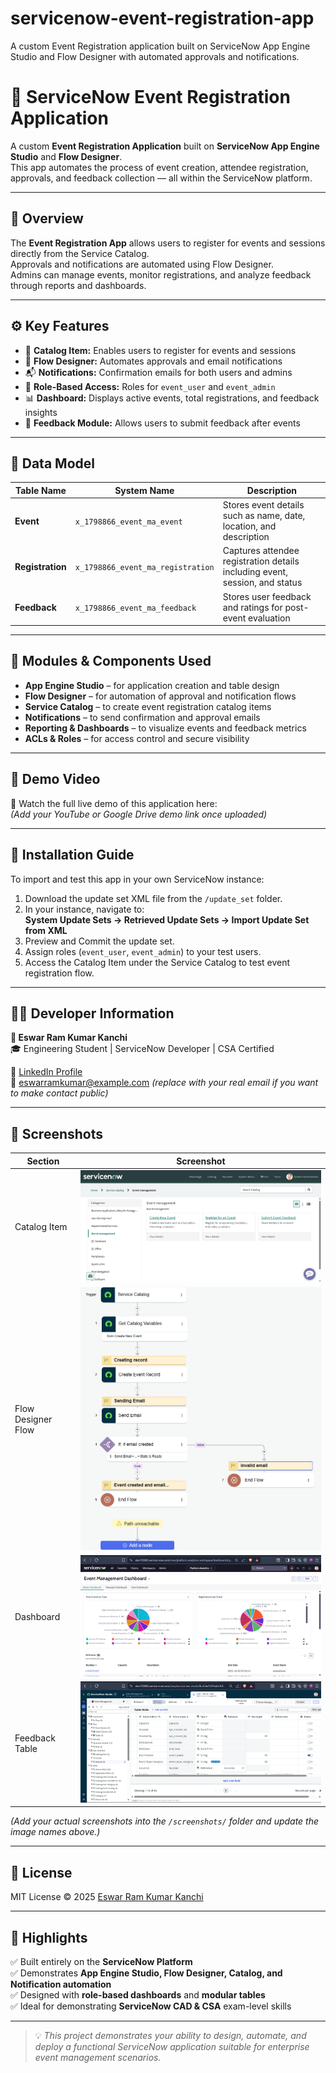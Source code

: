 # servicenow-event-registration-app
A custom Event Registration application built on ServiceNow App Engine Studio and Flow Designer with automated approvals and notifications.
# 🎫 ServiceNow Event Registration Application

A custom **Event Registration Application** built on **ServiceNow App Engine Studio** and **Flow Designer**.  
This app automates the process of event creation, attendee registration, approvals, and feedback collection — all within the ServiceNow platform.

---

## 🚀 Overview

The **Event Registration App** allows users to register for events and sessions directly from the Service Catalog.  
Approvals and notifications are automated using Flow Designer.  
Admins can manage events, monitor registrations, and analyze feedback through reports and dashboards.

---

## ⚙️ Key Features

- 📝 **Catalog Item:** Enables users to register for events and sessions  
- 🔄 **Flow Designer:** Automates approvals and email notifications  
- 📬 **Notifications:** Confirmation emails for both users and admins  
- 🔐 **Role-Based Access:** Roles for `event_user` and `event_admin`  
- 📊 **Dashboard:** Displays active events, total registrations, and feedback insights  
- 💬 **Feedback Module:** Allows users to submit feedback after events  

---

## 🧩 Data Model

| Table Name | System Name | Description |
|-------------|--------------|-------------|
| **Event** | `x_1798866_event_ma_event` | Stores event details such as name, date, location, and description |
| **Registration** | `x_1798866_event_ma_registration` | Captures attendee registration details including event, session, and status |
| **Feedback** | `x_1798866_event_ma_feedback` | Stores user feedback and ratings for post-event evaluation |

---

## 🧠 Modules & Components Used

- **App Engine Studio** – for application creation and table design  
- **Flow Designer** – for automation of approval and notification flows  
- **Service Catalog** – to create event registration catalog items  
- **Notifications** – to send confirmation and approval emails  
- **Reporting & Dashboards** – to visualize events and feedback metrics  
- **ACLs & Roles** – for access control and secure visibility  

---

## 🧾 Demo Video

🎥 Watch the full live demo of this application here:  
*(Add your YouTube or Google Drive demo link once uploaded)*

---

## 🧰 Installation Guide

To import and test this app in your own ServiceNow instance:

1. Download the update set XML file from the `/update_set` folder.  
2. In your instance, navigate to:  
   **System Update Sets → Retrieved Update Sets → Import Update Set from XML**  
3. Preview and Commit the update set.  
4. Assign roles (`event_user`, `event_admin`) to your test users.  
5. Access the Catalog Item under the Service Catalog to test event registration flow.

---

## 🧑‍💻 Developer Information

**👤 Eswar Ram Kumar Kanchi**  
🎓 Engineering Student | ServiceNow Developer | CSA Certified  

🔗 [LinkedIn Profile](https://www.linkedin.com/in/eswar-ram-kumar-kanchi)  
📧 eswarramkumar@example.com *(replace with your real email if you want to make contact public)*

---

## 📸 Screenshots

| Section | Screenshot |
|----------|-------------|
| Catalog Item | ![Catalog Item](screenshots/catalog_item.png) |
| Flow Designer Flow | ![Flow Designer](screenshots/flow_designer.png) |
| Dashboard | ![Dashboard](screenshots/dashboard.png) |
| Feedback Table | ![Feedback](screenshots/feedback.png) |

*(Add your actual screenshots into the `/screenshots/` folder and update the image names above.)*

---

## 📜 License

MIT License © 2025 [Eswar Ram Kumar Kanchi](https://www.linkedin.com/in/eswar-ram-kumar-kanchi)

---

## 🌟 Highlights

✅ Built entirely on the **ServiceNow Platform**  
✅ Demonstrates **App Engine Studio, Flow Designer, Catalog, and Notification automation**  
✅ Designed with **role-based dashboards** and **modular tables**  
✅ Ideal for demonstrating **ServiceNow CAD & CSA** exam-level skills

---

> 💡 *This project demonstrates your ability to design, automate, and deploy a functional ServiceNow application suitable for enterprise event management scenarios.*


